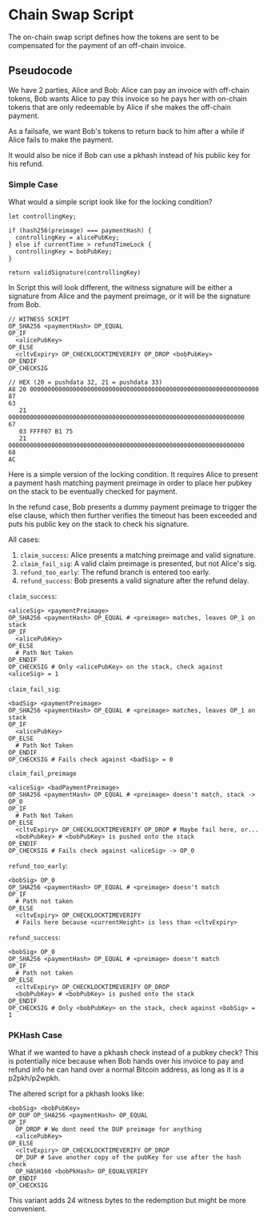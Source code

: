 # Chain Swap Script

The on-chain swap script defines how the tokens are sent to be compensated for
the payment of an off-chain invoice.

## Pseudocode

We have 2 parties, Alice and Bob: Alice can pay an invoice with off-chain
tokens, Bob wants Alice to pay this invoice so he pays her with on-chain tokens
that are only redeemable by Alice if she makes the off-chain payment.

As a failsafe, we want Bob's tokens to return back to him after a while if
Alice fails to make the payment.

It would also be nice if Bob can use a pkhash instead of his public
key for his refund.

### Simple Case

What would a simple script look like for the locking condition?

    let controllingKey;
    
    if (hash256(preimage) === paymentHash) {
      controllingKey = alicePubKey;
    } else if currentTime > refundTimeLock {
      controllingKey = bobPubKey;
    } 
       
    return validSignature(controllingKey)

In Script this will look different, the witness signature will be either a
signature from Alice and the payment preimage, or it will be the signature from
Bob.

    // WITNESS SCRIPT
    OP_SHA256 <paymentHash> OP_EQUAL
    OP_IF
      <alicePubKey>
    OP_ELSE
      <cltvExpiry> OP_CHECKLOCKTIMEVERIFY OP_DROP <bobPubKey>
    OP_ENDIF
    OP_CHECKSIG
    
    // HEX (20 = pushdata 32, 21 = pushdata 33)
    A8 20 0000000000000000000000000000000000000000000000000000000000000000 87
    63
       21 000000000000000000000000000000000000000000000000000000000000000000
    67
       03 FFFF07 B1 75
       21 000000000000000000000000000000000000000000000000000000000000000000
    68
    AC

Here is a simple version of the locking condition. It requires Alice to present
a payment hash matching payment preimage in order to place her pubkey on the
stack to be eventually checked for payment.

In the refund case, Bob presents a dummy payment preimage to trigger the else
clause, which then further verifies the timeout has been exceeded and puts his
public key on the stack to check his signature.

All cases:

1. `claim_success`: Alice presents a matching preimage and valid signature.
2. `claim_fail_sig`: A valid claim preimage is presented, but not Alice's sig.
3. `refund_too_early`: The refund branch is entered too early.
4. `refund_success`: Bob presents a valid signature after the refund delay.

`claim_success`:

    <aliceSig> <paymentPreimage>
    OP_SHA256 <paymentHash> OP_EQUAL # <preimage> matches, leaves OP_1 on stack
    OP_IF
      <alicePubKey>
    OP_ELSE
      # Path Not Taken
    OP_ENDIF
    OP_CHECKSIG # Only <alicePubKey> on the stack, check against <aliceSig> = 1

`claim_fail_sig`:

    <badSig> <paymentPreimage>
    OP_SHA256 <paymentHash> OP_EQUAL # <preimage> matches, leaves OP_1 on stack
    OP_IF
      <alicePubKey>
    OP_ELSE
      # Path Not Taken
    OP_ENDIF
    OP_CHECKSIG # Fails check against <badSig> = 0

`claim_fail_preimage`

    <aliceSig> <badPaymentPreimage>
    OP_SHA256 <paymentHash> OP_EQUAL # <preimage> doesn't match, stack -> OP_0
    OP_IF
      # Path Not Taken
    OP_ELSE
      <cltvExpiry> OP_CHECKLOCKTIMEVERIFY OP_DROP # Maybe fail here, or...
      <bobPubKey> # <bobPubKey> is pushed onto the stack
    OP_ENDIF
    OP_CHECKSIG # Fails check against <aliceSig> -> OP_0

`refund_too_early`:

    <bobSig> OP_0
    OP_SHA256 <paymentHash> OP_EQUAL # <preimage> doesn't match
    OP_IF
      # Path not taken
    OP_ELSE
      <cltvExpiry> OP_CHECKLOCKTIMEVERIFY
      # Fails here because <currentHeight> is less than <cltvExpiry>

`refund_success`:

    <bobSig> OP_0
    OP_SHA256 <paymentHash> OP_EQUAL # <preimage> doesn't match
    OP_IF
      # Path not taken
    OP_ELSE
      <cltvExpiry> OP_CHECKLOCKTIMEVERIFY OP_DROP
      <bobPubKey> # <bobPubKey> is pushed onto the stack
    OP_ENDIF
    OP_CHECKSIG # Only <bobPubKey> on the stack, check against <bobSig> = 1

### PKHash Case

What if we wanted to have a pkhash check instead of a pubkey check? This is
potentially nice because when Bob hands over his invoice to pay and refund info
he can hand over a normal Bitcoin address, as long as it is a p2pkh/p2wpkh.

The altered script for a pkhash looks like:

    <bobSig> <bobPubKey>
    OP_DUP OP_SHA256 <paymentHash> OP_EQUAL
    OP_IF
      OP_DROP # We dont need the DUP preimage for anything
      <alicePubKey>
    OP_ELSE
      <cltvExpiry> OP_CHECKLOCKTIMEVERIFY OP_DROP
      OP_DUP # Save another copy of the pubKey for use after the hash check
      OP_HASH160 <bobPkHash> OP_EQUALVERIFY
    OP_ENDIF
    OP_CHECKSIG

This variant adds 24 witness bytes to the redemption but might be more
convenient.


